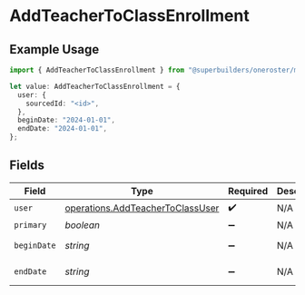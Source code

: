# AddTeacherToClassEnrollment

## Example Usage

```typescript
import { AddTeacherToClassEnrollment } from "@superbuilders/oneroster/models/operations";

let value: AddTeacherToClassEnrollment = {
  user: {
    sourcedId: "<id>",
  },
  beginDate: "2024-01-01",
  endDate: "2024-01-01",
};
```

## Fields

| Field                                                                                | Type                                                                                 | Required                                                                             | Description                                                                          | Example                                                                              |
| ------------------------------------------------------------------------------------ | ------------------------------------------------------------------------------------ | ------------------------------------------------------------------------------------ | ------------------------------------------------------------------------------------ | ------------------------------------------------------------------------------------ |
| `user`                                                                               | [operations.AddTeacherToClassUser](../../models/operations/addteachertoclassuser.md) | :heavy_check_mark:                                                                   | N/A                                                                                  |                                                                                      |
| `primary`                                                                            | *boolean*                                                                            | :heavy_minus_sign:                                                                   | N/A                                                                                  |                                                                                      |
| `beginDate`                                                                          | *string*                                                                             | :heavy_minus_sign:                                                                   | N/A                                                                                  | 2024-01-01                                                                           |
| `endDate`                                                                            | *string*                                                                             | :heavy_minus_sign:                                                                   | N/A                                                                                  | 2024-01-01                                                                           |